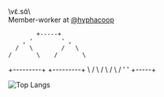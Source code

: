 \vɛ̃.sɑ̃\  
Member-worker at [@hyphacoop](../../../../hyphacoop)  

            +-----+
        , '        ' ,
      /   \        /   \
    /       \    /       \
   +---------+  +---------+
    \       /    \       /
      \   /        \   /
        '             '
            +-----+


![Top Langs](https://github-readme-stats.vercel.app/api/top-langs/?username=tripledoublev&theme=dark)

<!--
**tripledoublev/tripledoublev** is a ✨ _special_ ✨ repository because its `README.md` (this file) appears on your GitHub profile.

Here are some ideas to get you started:

- 🔭 I’m currently working on ...
- 🌱 I’m currently learning ...
- 👯 I’m looking to collaborate on ...
- 🤔 I’m looking for help with ...
- 💬 Ask me about ...
- 📫 How to reach me: ...
- 😄 Pronouns: ...
- ⚡ Fun fact: ...
-->

